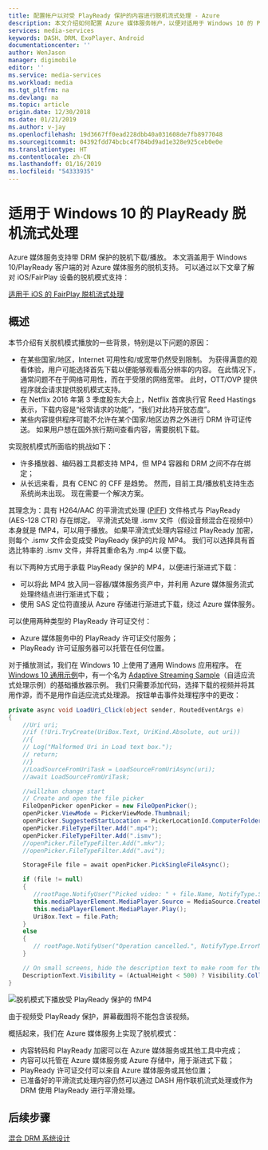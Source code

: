 ```yaml
---
title: 配置帐户以对受 PlayReady 保护的内容进行脱机流式处理 - Azure
description: 本文介绍如何配置 Azure 媒体服务帐户，以便对适用于 Windows 10 的 PlayReady 进行脱机流式处理。
services: media-services
keywords: DASH、DRM、ExoPlayer、Android
documentationcenter: ''
author: WenJason
manager: digimobile
editor: ''
ms.service: media-services
ms.workload: media
ms.tgt_pltfrm: na
ms.devlang: na
ms.topic: article
origin.date: 12/30/2018
ms.date: 01/21/2019
ms.author: v-jay
ms.openlocfilehash: 19d3667ff0ead228dbb40a031608de7fb8977048
ms.sourcegitcommit: 04392fdd74bcbc4f784bd9ad1e328e925ceb0e0e
ms.translationtype: HT
ms.contentlocale: zh-CN
ms.lasthandoff: 01/16/2019
ms.locfileid: "54333935"
---
```

# <a name="offline-playready-streaming-for-windows-10"></a>适用于 Windows 10 的 PlayReady 脱机流式处理

Azure 媒体服务支持带 DRM 保护的脱机下载/播放。 本文涵盖用于 Windows 10/PlayReady 客户端的对 Azure 媒体服务的脱机支持。 可以通过以下文章了解对 iOS/FairPlay 设备的脱机模式支持：

[适用于 iOS 的 FairPlay 脱机流式处理](media-services-protect-hls-with-offline-fairplay.md)

## <a name="overview"></a>概述

本节介绍有关脱机模式播放的一些背景，特别是以下问题的原因：

* 在某些国家/地区，Internet 可用性和/或宽带仍然受到限制。 为获得满意的观看体验，用户可能选择首先下载以便能够观看高分辨率的内容。 在此情况下，通常问题不在于网络可用性，而在于受限的网络宽带。 此时，OTT/OVP 提供程序就会请求提供脱机模式支持。
* 在 Netflix 2016 年第 3 季度股东大会上，Netflix 首席执行官 Reed Hastings 表示，下载内容是“经常请求的功能”，“我们对此持开放态度”。
* 某些内容提供程序可能不允许在某个国家/地区边界之外进行 DRM 许可证传送。 如果用户想在国外旅行期间查看内容，需要脱机下载。
 
实现脱机模式所面临的挑战如下：

* 许多播放器、编码器工具都支持 MP4，但 MP4 容器和 DRM 之间不存在绑定；
* 从长远来看，具有 CENC 的 CFF 是趋势。 然而，目前工具/播放机支持生态系统尚未出现。 现在需要一个解决方案。
 
其理念为：具有 H264/AAC 的平滑流式处理 ([PIFF](http://go.microsoft.com/?linkid=9682897)) 文件格式与 PlayReady (AES-128 CTR) 存在绑定。 平滑流式处理 .ismv 文件（假设音频混合在视频中）本身就是 fMP4，可以用于播放。 如果平滑流式处理内容经过 PlayReady 加密，则每个 .ismv 文件会变成受 PlayReady 保护的片段 MP4。 我们可以选择具有首选比特率的 .ismv 文件，并将其重命名为 .mp4 以便下载。

有以下两种方式用于承载 PlayReady 保护的 MP4，以便进行渐进式下载：

* 可以将此 MP4 放入同一容器/媒体服务资产中，并利用 Azure 媒体服务流式处理终结点进行渐进式下载；
* 使用 SAS 定位符直接从 Azure 存储进行渐进式下载，绕过 Azure 媒体服务。
 
可以使用两种类型的 PlayReady 许可证交付：

* Azure 媒体服务中的 PlayReady 许可证交付服务；
* PlayReady 许可证服务器可以托管在任何位置。

对于播放测试，我们在 Windows 10 上使用了通用 Windows 应用程序。 在 [Windows 10 通用示例](https://github.com/Microsoft/Windows-universal-samples)中，有一个名为 [Adaptive Streaming Sample](https://github.com/Microsoft/Windows-universal-samples/tree/master/Samples/AdaptiveStreaming)（自适应流式处理示例）的基础播放器示例。 我们只需要添加代码，选择下载的视频并将其用作源，而不是用作自适应流式处理源。 按钮单击事件处理程序中的更改：

```csharp
private async void LoadUri_Click(object sender, RoutedEventArgs e)
{
    //Uri uri;
    //if (!Uri.TryCreate(UriBox.Text, UriKind.Absolute, out uri))
    //{
    // Log("Malformed Uri in Load text box.");
    // return;
    //}
    //LoadSourceFromUriTask = LoadSourceFromUriAsync(uri);
    //await LoadSourceFromUriTask;

    //willzhan change start
    // Create and open the file picker
    FileOpenPicker openPicker = new FileOpenPicker();
    openPicker.ViewMode = PickerViewMode.Thumbnail;
    openPicker.SuggestedStartLocation = PickerLocationId.ComputerFolder;
    openPicker.FileTypeFilter.Add(".mp4");
    openPicker.FileTypeFilter.Add(".ismv");
    //openPicker.FileTypeFilter.Add(".mkv");
    //openPicker.FileTypeFilter.Add(".avi");

    StorageFile file = await openPicker.PickSingleFileAsync();

    if (file != null)
    {
       //rootPage.NotifyUser("Picked video: " + file.Name, NotifyType.StatusMessage);
       this.mediaPlayerElement.MediaPlayer.Source = MediaSource.CreateFromStorageFile(file);
       this.mediaPlayerElement.MediaPlayer.Play();
       UriBox.Text = file.Path;
    }
    else
    {
       // rootPage.NotifyUser("Operation cancelled.", NotifyType.ErrorMessage);
    }

    // On small screens, hide the description text to make room for the video.
    DescriptionText.Visibility = (ActualHeight < 500) ? Visibility.Collapsed : Visibility.Visible;
}
```

 ![脱机模式下播放受 PlayReady 保护的 fMP4](./media/offline-playready/offline-playready1.jpg)

由于视频受 PlayReady 保护，屏幕截图将不能包含该视频。

概括起来，我们在 Azure 媒体服务上实现了脱机模式：

* 内容转码和 PlayReady 加密可以在 Azure 媒体服务或其他工具中完成；
* 内容可以托管在 Azure 媒体服务或 Azure 存储中，用于渐进式下载；
* PlayReady 许可证交付可以来自 Azure 媒体服务或其他位置；
* 已准备好的平滑流式处理内容仍然可以通过 DASH 用作联机流式处理或作为 DRM 使用 PlayReady 进行平滑处理。

## <a name="next-steps"></a>后续步骤

[混合 DRM 系统设计](hybrid-design-drm-sybsystem.md)
